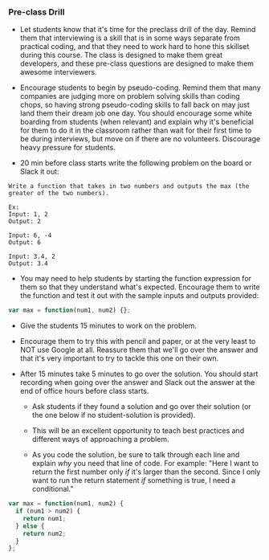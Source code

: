 ### Pre-class Drill

- Let students know that it's time for the preclass drill of the day. Remind them that interviewing is a skill that is in some ways separate from practical coding, and that they need to work hard to hone this skillset during this course. The class is designed to make them great developers, and these pre-class questions are designed to make them awesome interviewers.

- Encourage students to begin by pseudo-coding. Remind them that many companies are judging more on problem solving skills than coding chops, so having strong pseudo-coding skills to fall back on may just land them their dream job one day. You should encourage some white boarding from students (when relevant) and explain why it's beneficial for them to do it in the classroom rather than wait for their first time to be during interviews, but move on if there are no volunteers. Discourage heavy pressure for students.

- 20 min before class starts write the following problem on the board or Slack it out:

```
Write a function that takes in two numbers and outputs the max (the greater of the two numbers).

Ex:
Input: 1, 2
Output: 2

Input: 6, -4
Output: 6

Input: 3.4, 2
Output: 3.4

```

- You may need to help students by starting the function expression for them so that they understand what's expected. Encourage them to write the function and test it out with the sample inputs and outputs provided:

```js
var max = function(num1, num2) {};
```

- Give the students 15 minutes to work on the problem.

- Encourage them to try this with pencil and paper, or at the very least to NOT use Google at all. Reassure them that we'll go over the answer and that it's very important to try to tackle this one on their own.

- After 15 minutes take 5 minutes to go over the solution. You should start recording when going over the answer and Slack out the answer at the end of office hours before class starts.

  - Ask students if they found a solution and go over their solution (or the one below if no student-solution is provided).

  - This will be an excellent opportunity to teach best practices and different ways of approaching a problem.

  - As you code the solution, be sure to talk through each line and explain _why_ you need that line of code. For example: "Here I want to return the first number only _if_ it's larger than the second. Since I only want to run the return statement _if_ something is true, I need a conditional."

```js
var max = function(num1, num2) {
  if (num1 > num2) {
    return num1;
  } else {
    return num2;
  }
};
```

